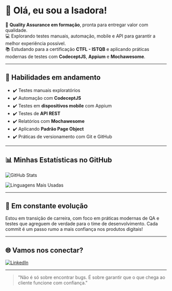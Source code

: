 # 👋 Olá, eu sou a Isadora!

🧪 **Quality Assurance em formação**, pronta para entregar valor com qualidade.  
💻 Explorando testes manuais, automação, mobile e API para garantir a melhor experiência possível.  
📚 Estudando para a certificação **CTFL - ISTQB** e aplicando práticas modernas de testes com **CodeceptJS**, **Appium** e **Mochawesome**.

---

## 🔧 Habilidades em andamento

- ✔️ Testes manuais exploratórios
- ✔️ Automação com **CodeceptJS**
- ✔️ Testes em **dispositivos mobile** com Appium
- ✔️ Testes de **API REST**
- ✔️ Relatórios com **Mochawesome**
- ✔️ Aplicando **Padrão Page Object**
- ✔️ Práticas de versionamento com Git e GitHub

---

## 📊 Minhas Estatísticas no GitHub

![GitHub Stats](https://github-readme-stats.vercel.app/api?username=isadoraeilert&show_icons=true&theme=dracula&count_private=true)

![Linguagens Mais Usadas](https://github-readme-stats.vercel.app/api/top-langs/?username=isadoraeilert&layout=compact&theme=dracula)

---

## 🧠 Em constante evolução

Estou em transição de carreira, com foco em práticas modernas de QA e testes que agreguem de verdade para o time de desenvolvimento. Cada commit é um passo rumo a mais confiança nos produtos digitais!

---

## 🌐 Vamos nos conectar?

[![LinkedIn](https://img.shields.io/badge/LinkedIn-blue?logo=linkedin&style=for-the-badge)](https://www.linkedin.com/in/isadoraeilert)

---

> "Não é só sobre encontrar bugs. É sobre garantir que o que chega ao cliente funcione com confiança."


<!--
**isadoraeilert/isadoraeilert** is a ✨ _special_ ✨ repository because its `README.md` (this file) appears on your GitHub profile.

Here are some ideas to get you started:

- 🔭 I’m currently working on ...
- 🌱 I’m currently learning ...
- 👯 I’m looking to collaborate on ...
- 🤔 I’m looking for help with ...
- 💬 Ask me about ...
- 📫 How to reach me: ...
- 😄 Pronouns: ...
- ⚡ Fun fact: ...
-->
